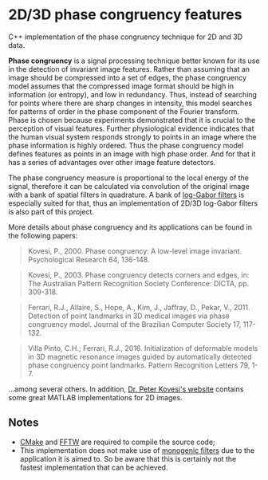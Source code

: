 2D/3D phase congruency features
================
C++ implementation of the phase congruency technique for 2D and 3D data.

**Phase congruency** is a signal processing technique better known for its use in the detection of invariant image features. Rather than assuming that an image should be compressed into a set of edges, the phase congruency model assumes that the compressed image format should be high in information (or entropy), and low in redundancy. Thus, instead of searching for points where there are sharp changes in intensity, this model searches for patterns of order in the phase component of the Fourier transform. Phase is chosen because experiments demonstrated that it is crucial to the perception of visual features. Further physiological evidence indicates that the human visual system responds strongly to points in an image where the phase information is highly ordered. Thus the phase congruency model defines features as points in an image with high phase order. And for that it has a series of advantages over other image feature detectors.

The phase congruency measure is proportional to the local energy of the signal, therefore it can be calculated via convolution of the original image with a bank of spatial filters in quadrature. A bank of [log-Gabor filters](https://en.wikipedia.org/wiki/Log_Gabor_filter) is especially suited for that, thus an implementation of 2D/3D log-Gabor filters is also part of this project.

More details about phase congruency and its applications can be found in the following papers:

> Kovesi, P., 2000. Phase congruency: A low-level image invariant. Psychological Research 64, 136-148.

> Kovesi, P., 2003. Phase congruency detects corners and edges, in: The Australian Pattern Recognition Society Conference: DICTA, pp. 309-318.

> Ferrari, R.J., Allaire, S., Hope, A., Kim, J., Jaffray, D., Pekar, V., 2011. Detection of point landmarks in 3D medical images via phase congruency model. Journal of the Brazilian Computer Society 17, 117-132.

> Villa Pinto, C.H.; Ferrari, R.J., 2016. Initialization of deformable models in 3D magnetic resonance images guided by automatically detected phase congruency point landmarks. Pattern Recognition Letters 79, 1-7.

...among several others. In addition, [Dr. Peter Kovesi's website](http://www.peterkovesi.com) contains some great MATLAB implementations for 2D images.

## Notes

- [CMake](https://cmake.org/) and [FFTW](http://www.fftw.org/) are required to compile the source code;
- This implementation does not make use of [monogenic filters](https://www.math.ucdavis.edu/~saito/data/phase2/monogenic.pdf) due to the application it is aimed to. So be aware that this is certainly not the fastest implementation that can be achieved.
